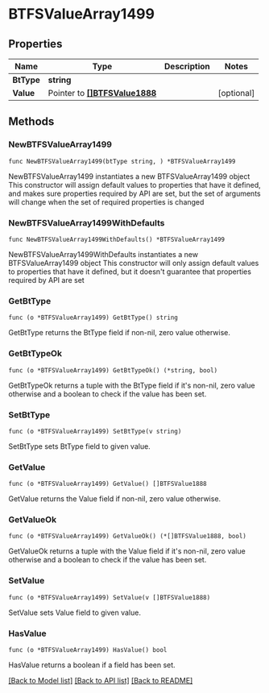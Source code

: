 # BTFSValueArray1499

## Properties

Name | Type | Description | Notes
------------ | ------------- | ------------- | -------------
**BtType** | **string** |  | 
**Value** | Pointer to [**[]BTFSValue1888**](BTFSValue1888.md) |  | [optional] 

## Methods

### NewBTFSValueArray1499

`func NewBTFSValueArray1499(btType string, ) *BTFSValueArray1499`

NewBTFSValueArray1499 instantiates a new BTFSValueArray1499 object
This constructor will assign default values to properties that have it defined,
and makes sure properties required by API are set, but the set of arguments
will change when the set of required properties is changed

### NewBTFSValueArray1499WithDefaults

`func NewBTFSValueArray1499WithDefaults() *BTFSValueArray1499`

NewBTFSValueArray1499WithDefaults instantiates a new BTFSValueArray1499 object
This constructor will only assign default values to properties that have it defined,
but it doesn't guarantee that properties required by API are set

### GetBtType

`func (o *BTFSValueArray1499) GetBtType() string`

GetBtType returns the BtType field if non-nil, zero value otherwise.

### GetBtTypeOk

`func (o *BTFSValueArray1499) GetBtTypeOk() (*string, bool)`

GetBtTypeOk returns a tuple with the BtType field if it's non-nil, zero value otherwise
and a boolean to check if the value has been set.

### SetBtType

`func (o *BTFSValueArray1499) SetBtType(v string)`

SetBtType sets BtType field to given value.


### GetValue

`func (o *BTFSValueArray1499) GetValue() []BTFSValue1888`

GetValue returns the Value field if non-nil, zero value otherwise.

### GetValueOk

`func (o *BTFSValueArray1499) GetValueOk() (*[]BTFSValue1888, bool)`

GetValueOk returns a tuple with the Value field if it's non-nil, zero value otherwise
and a boolean to check if the value has been set.

### SetValue

`func (o *BTFSValueArray1499) SetValue(v []BTFSValue1888)`

SetValue sets Value field to given value.

### HasValue

`func (o *BTFSValueArray1499) HasValue() bool`

HasValue returns a boolean if a field has been set.


[[Back to Model list]](../README.md#documentation-for-models) [[Back to API list]](../README.md#documentation-for-api-endpoints) [[Back to README]](../README.md)


